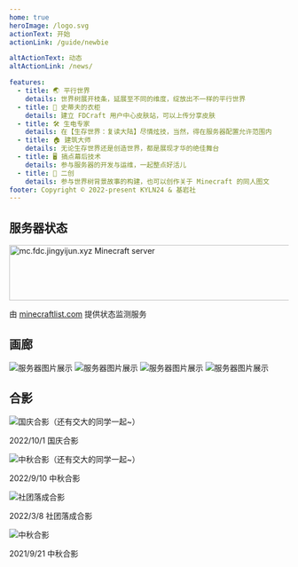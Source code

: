 ```yaml
---
home: true
heroImage: /logo.svg
actionText: 开始
actionLink: /guide/newbie

altActionText: 动态
altActionLink: /news/

features:
  - title: 🌏 平行世界
    details: 世界树展开枝条，延展至不同的维度，绽放出不一样的平行世界
  - title: 👔 史蒂夫的衣柜
    details: 建立 FDCraft 用户中心皮肤站，可以上传分享皮肤
  - title: 🛠️ 生电专家
    details: 在【生存世界：复读大陆】尽情炫技，当然，得在服务器配置允许范围内
  - title: 🏠 建筑大师
    details: 无论生存世界还是创造世界，都是展现才华的绝佳舞台
  - title: 🖥️ 搞点幕后技术
    details: 参与服务器的开发与运维，一起整点好活儿
  - title: 📖 二创
    details: 参与世界树背景故事的构建，也可以创作关于 Minecraft 的同人图文
footer: Copyright © 2022-present KYLN24 & 基岩社
---
```


<div class="homepage">

  <h2>服务器状态</h2>

<a href="/servers/mc.fdc.jingyijun.xyz" title="mc.fdc.jingyijun.xyz Minecraft server"><img src="/servers/mc.fdc.jingyijun.xyz/banner@2x.jpg" alt="mc.fdc.jingyijun.xyz Minecraft server" width="600" height="100" /></a>

  <p class="desc">由 <a href="https://minecraftlist.com" target="_blank">minecraftlist.com</a> 提供状态监测服务</p>

  <h2>画廊</h2>

  <div class="x-imgs">
    <img src="/img/ICVPRO0JK6VDP52WDEO93BFSDV3OYWLBIUDP1EG.webp" alt="服务器图片展示" />
    <img src="/img/7RCMFCENIE9XDJWPY1V77JDECCFPX2LXEEPLSS3JIKEP5MKM.webp" alt="服务器图片展示" />
    <img src="/img/ONI4MW2H0JVTRJBN8E7MO6AK9WBHORC2XTL0CZCCZRVUEIZFRBSCSJ8LC81PI.webp" alt="服务器图片展示" />
    <img src="/img/1SHEODILJFKET4VDJAIL6ERFBERA2EA7DK1SKW0NDOAPC8NI2HGPT.webp" alt="服务器图片展示" />
  </div>

  <h2>合影</h2>

  <img src="/img/8a670318d98c454699a7205adfddbeba.webp" alt="国庆合影（还有交大的同学一起~）" />

  <p class="desc">2022/10/1 国庆合影</p>

  <img src="/img/f6cbbe36e6684ff9a588d74a253e4c61.webp" alt="中秋合影（还有交大的同学一起~）" />

  <p class="desc">2022/9/10 中秋合影</p>

  <img src="/img/482017EB4CCD40D894AB766867409E86.webp" alt="社团落成合影" />

  <p class="desc">2022/3/8 社团落成合影</p>

  <img src="/img/MKJNOAOBPOE9ADPN1NACJJ3IAAF77LOEIOH1RFXUIVOYEO6LJS86.webp" alt="中秋合影" />

  <p class="desc">2021/9/21 中秋合影</p>

</div>
